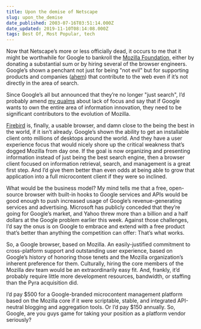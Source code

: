 ```yaml
---
title: Upon the demise of Netscape
slug: upon_the_demise
date_published: 2003-07-16T03:51:14.000Z
date_updated: 2019-11-10T08:14:08.000Z
tags: Best Of, Most Popular, tech
---
```


Now that Netscape’s more or less officially dead, it occurs to me that it might be worthwhile for Google to bankroll the [Mozilla Foundation](http://mozillafoundation.org), either by donating a substantial sum or by hiring several of the browser engineers. Google’s shown a penchant not just for being "not evil" but for supporting products and companies ([ahem](http://www.blogger.com)) that contribute to the web even if it’s not directly in the area of search.

Since Google’s all but announced that they’re no longer "just search", I’d probably amend [my qualms](http://www.dashes.com/anil/2003/02/googles_first_) about lack of focus and say that if Google wants to own the entire area of information innovation, they need to be significant contributors to the evolution of Mozilla.

[Firebird](http://www.mozilla.org/projects/firebird/why/) is, finally, a usable browser, and damn close to the being the best in the world, if it isn’t already. Google’s shown the ability to get an installable client onto millions of desktops around the world. And they have a user experience focus that would nicely shore up the critical weakness that’s dogged Mozilla from day one. If the goal is now organizing and presenting information instead of just being the best search engine, then a browser client focused on information retrieval, search, and management is a great first step. And I’d give them better than even odds at being able to grow that application into a full microcontent client if they were so inclined.

What would be the business model? My mind tells me that a free, open-source browser with built-in hooks to Google services and APIs would be good enough to push increased usage of Google’s revenue-generating services and advertising. Microsoft has publicly conceded that they’re going for Google’s market, and Yahoo threw more than a billion and a half dollars at the Google problem earlier this week. Against those challenges, I’d say the onus is on Google to embrace and extend with a free product that’s better than anything the competition can offer: That’s what works.

So, a Google browser, based on Mozilla. An easily-justified commitment to cross-platform support and outstanding user experience, based on Google’s history of honoring those tenets and the Mozilla organization’s inherent preference for them. Culturally, hiring the core members of the Mozilla dev team would be an extraordinarily easy fit. And, frankly, it’d probably require little more development resources, bandwidth, or staffing than the Pyra acquisition did.

I’d pay $500 for a Google-branded microcontent management platform based on the Mozilla core if it were scriptable, stable, and integrated API-neutral blogging and aggregation tools. Or I’d pay $150 annually. So, Google, are you guys game for taking your position as a platform vendor seriously?

